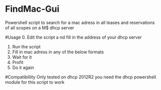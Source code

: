 # FindMac-Gui
Powershell script to search for a mac adress in all leases and reservations of all scopes on a M$ dhcp server

#Usage
0. Edit the script a nd fill in the address of your dhcp server
1. Run the script
2. Fill in mac adress in any of the below formats
3. Wait for it
4. Profit
5. Do it again

#Compatibillity
Only tested on dhcp 2012R2 you need the dhcp powershell module for this script to work

